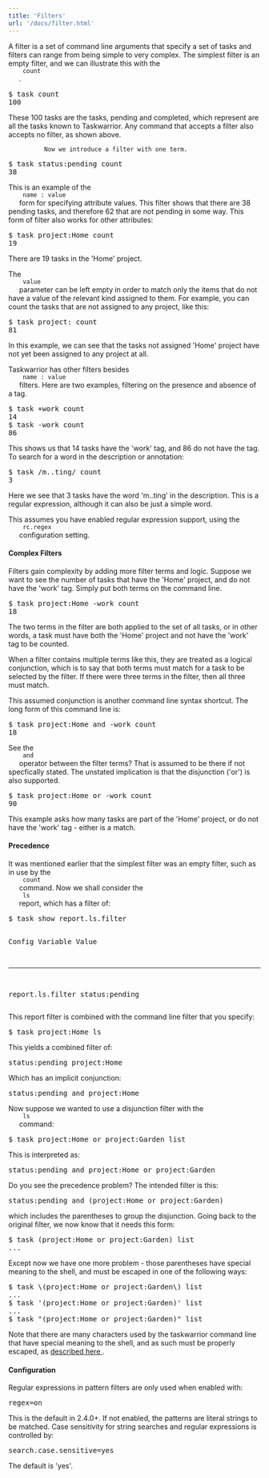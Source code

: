 ```yaml
---
title: 'Filters'
url: '/docs/filter.html'
---
```

<div class="col-md-10 main">
 <div class="row">
  <a name="filters">
  </a>
  <p>
   A filter is a set of command line arguments that specify a set of
              tasks and filters can range from being simple to very complex.
              The simplest filter is an empty filter, and we can illustrate this
              with the
   <code>
    count
   </code>
   .
  </p>
  <pre>$ task count
100</pre>
  <p>
   These 100 tasks are the tasks, pending and completed, which
              represent are all the tasks known to Taskwarrior.  Any command
              that accepts a filter also accepts no filter, as shown above.

              Now we introduce a filter with one term.
  </p>
  <pre>$ task status:pending count
38</pre>
  <p>
   This is an example of the
   <code>
    name : value
   </code>
   form for
              specifying attribute values. This filter shows that there are 38
              pending tasks, and therefore 62 that are not pending in some way.
              This form of filter also works for other attributes:
  </p>
  <pre>$ task project:Home count
19</pre>
  <p>
   There are 19 tasks in the 'Home' project.
  </p>
  <p>
   The
   <code>
    value
   </code>
   parameter can be left empty in order to
              match only the items that do not have a value of the relevant kind
              assigned to them. For example, you can count the tasks that are not
              assigned to any project, like this:
  </p>
  <pre>$ task project: count
81</pre>
  <p>
   In this example, we can see that the tasks not assigned 'Home'
              project have not yet been assigned to any project at all.
  </p>
  <p>
   Taskwarrior has other filters besides
   <code>
    name : value
   </code>
   filters. Here are two examples, filtering on the presence and
              absence of a tag.
  </p>
  <pre>$ task +work count
14
$ task -work count
86</pre>
  <p>
   This shows us that 14 tasks have the 'work' tag, and 86 do not
              have the tag. To search for a word in the description or
              annotation:
  </p>
  <pre>$ task /m..ting/ count
3</pre>
  <p>
   Here we see that 3 tasks have the word 'm..ting' in the
              description. This is a regular expression, although it can also
              be just a simple word.
  </p>
  <p>
   This assumes you have enabled regular expression support, using
              the
   <code>
    rc.regex
   </code>
   configuration setting.
  </p>
  <a name="complex">
  </a>
  <h4>
   Complex Filters
  </h4>
  <p>
   Filters gain complexity by adding more filter terms and logic.
              Suppose we want to see the number of tasks that have the 'Home'
              project, and do not have the 'work' tag. Simply put both terms on
              the command line.
  </p>
  <pre>$ task project:Home -work count
18</pre>
  <p>
   The two terms in the filter are both applied to the set of all
              tasks, or in other words, a task must have both the 'Home' project
              and not have the 'work' tag to be counted.
  </p>
  <p>
   When a filter contains multiple terms like this, they are treated
              as a logical conjunction, which is to say that both terms must
              match for a task to be selected by the filter.  If there were
              three terms in the filter, then all three must match.
  </p>
  <p>
   This assumed conjunction is another command line syntax shortcut.
              The long form of this command line is:
  </p>
  <pre>$ task project:Home and -work count
18</pre>
  <p>
   See the
   <code>
    and
   </code>
   operator between the filter terms? That
              is assumed to be there if not specfically stated. The unstated
              implication is that the disjunction ('or') is also supported.
  </p>
  <pre>$ task project:Home or -work count
90</pre>
  <p>
   This example asks how many tasks are part of the 'Home' project,
              or do not have the 'work' tag - either is a match.
  </p>
  <a name="prec">
  </a>
  <h4>
   Precedence
  </h4>
  <p>
   It was mentioned earlier that the simplest filter was an empty
              filter, such as in use by the
   <code>
    count
   </code>
   command. Now we
              shall consider the
   <code>
    ls
   </code>
   report, which has a filter of:
  </p>
  <pre>$ task show report.ls.filter

Config Variable  Value
---------------- --------------
report.ls.filter status:pending</pre>
  <p>
   This report filter is combined with the command line filter that
              you specify:
  </p>
  <pre>$ task project:Home ls</pre>
  <p>
   This yields a combined filter of:
  </p>
  <pre>status:pending project:Home</pre>
  <p>
   Which has an implicit conjunction:
  </p>
  <pre>status:pending and project:Home</pre>
  <p>
   Now suppose we wanted to use a disjunction filter with the
   <code>
    ls
   </code>
   command:
  </p>
  <pre>$ task project:Home or project:Garden list</pre>
  <p>
   This is interpreted as:
  </p>
  <pre>status:pending and project:Home or project:Garden</pre>
  <p>
   Do you see the precedence problem?  The intended filter is this:
  </p>
  <pre>status:pending and (project:Home or project:Garden)</pre>
  <p>
   which includes the parentheses to group the disjunction.  Going
              back to the original filter, we now know that it needs this form:
  </p>
  <pre>$ task (project:Home or project:Garden) list
...</pre>
  <p>
   Except now we have one more problem - those parentheses have
              special meaning to the shell, and must be escaped in one of the
              following ways:
  </p>
  <pre>$ task \(project:Home or project:Garden\) list
...
$ task '(project:Home or project:Garden)' list
...
$ task "(project:Home or project:Garden)" list</pre>
  <p>
   Note that there are many characters used by the taskwarrior
              command line that have special meaning to the shell, and as such
              must be properly escaped, as
   <a href="/docs/escapes.html">
    described here
   </a>
   .
  </p>
  <a name="config">
  </a>
  <h4>
   Configuration
  </h4>
  <p>
   Regular expressions in pattern filters are only used when enabled
              with:
  </p>
  <pre>regex=on</pre>
  <p>
   This is the default in 2.4.0+. If not enabled, the patterns are
              literal strings to be matched.  Case sensitivity for string
              searches and regular expressions is controlled by:
  </p>
  <pre>search.case.sensitive=yes</pre>
  <p>
   The default is 'yes'.
  </p>
 </div>
 <br/>
 <br/>
</div>

